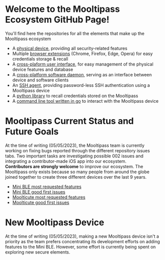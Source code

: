 # Welcome to the Mooltipass Ecosystem GitHub Page!
You'll find here the repositories for all the elements that make up the Mooltipass ecosystem
- A <a href="https://github.com/mooltipass/minible_hw">physical device</a>, providing all security-related features  
- Multiple <a href="https://github.com/mooltipass/extension">browser extensions</a> (Chrome, Firefox, Edge, Opera) for easy credentials storage & recall  
- A <a href="https://github.com/mooltipass/moolticute">cross-plaform user interface</a>, for easy management of the physical device features and database  
- A <a href="https://github.com/mooltipass/moolticute">cross-platform software daemon</a>, serving as an interface between device and software clients  
- An <a href="https://github.com/raoulh/mc-agent">SSH agent</a>, providing password-less SSH authentication using a Mooltipass device  
- A <a href="https://github.com/oSquat/mooltipy">python library</a> to recall credentials stored on the Mooltipass
- A <a href="https://github.com/raoulh/mc-cli">command line tool written in go</a> to interact with the Mooltipass device

# Mooltipass Current Status and Future Goals
At the time of writing (05/05/2023), the Mooltipass team is currently working on fixing bugs reported through the different repository issues tabs. Two important tasks are investigating possible 002 issues and integrating a contributor-made iOS app into our ecosystem.  
<b>Contributors are strongly welcome</b> to improve our ecosystem. The Mooltipass only exists because so many people from around the globe joined together to create three different devices over the last 9 years.
- <a href="https://github.com/mooltipass/minible/issues?q=is%3Aissue+is%3Aopen+sort%3Areactions-%2B1-desc">Mini BLE most requested features</a>
- <a href="https://github.com/mooltipass/minible/labels/good%20first%20issue">Mini BLE good first issues</a>
- <a href="https://github.com/mooltipass/moolticute/issues?q=is%3Aissue+is%3Aopen+sort%3Areactions-%2B1-desc">Moolticute most requested features</a>
- <a href="https://github.com/mooltipass/moolticute/labels/good%20first%20issue">Moolticute good first issues</a>

# New Mooltipass Device
At the time of writing (05/05/2023), making a new Mooltipass device isn't a priority as the team prefers concentrating its development efforts on adding features to the Mini BLE. However, some effort is currently being spent on exploring new secure elements.
